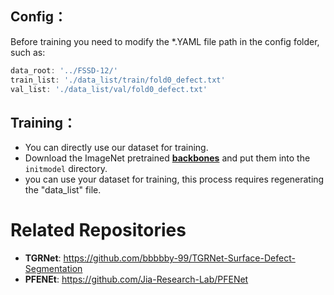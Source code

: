 ## Config：

  Before training you need to modify the *.YAML file path in the config folder, such as:
  ```js
  data_root: '../FSSD-12/'
  train_list: './data_list/train/fold0_defect.txt'
  val_list: './data_list/val/fold0_defect.txt'
  ```
## Training：

+ You can directly use our dataset for training.
+ Download the ImageNet pretrained [**backbones**](https://mycuhk-my.sharepoint.com/:u:/g/personal/1155122171_link_cuhk_edu_hk/EQEY0JxITwVHisdVzusEqNUBNsf1CT8MsALdahUhaHrhlw?e=4%3a2o3XTL&at=9) and put them into the `initmodel` directory.
+ you can use your dataset for training, this process requires regenerating the "data_list" file.

# Related Repositories

+ **TGRNet**: https://github.com/bbbbby-99/TGRNet-Surface-Defect-Segmentation
+ **PFENEt**: https://github.com/Jia-Research-Lab/PFENet

